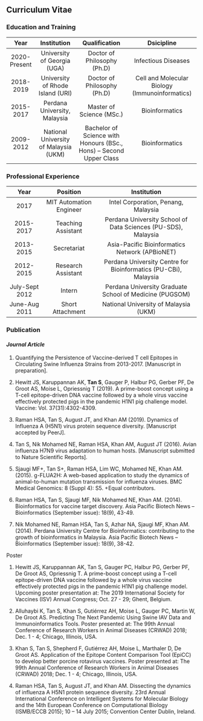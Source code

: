 ## Curriculum Vitae

### Education and Training

Year|Institution|Qualification|Dsicipline
:---:|:---:|:---:|:---:
2020-Present|University of Georgia (UGA)|Doctor of Philosophy (Ph.D)|Infectious Diseases
2018-2019|University of Rhode Island (URI)|Doctor of Philosophy (Ph.D)|Cell and Molecular Biology (Immunoinformatics)
2015-2017|Perdana University, Malaysia|Master of Science (MSc.)|Bioinformatics
2009-2012|National University of Malaysia (UKM)|Bachelor of Science with Honours (BSc., Hons) – Second Upper Class|Bioinformatics

### Professional Experience

Year|Position|Institution
:---:|:---:|:---:
2017|MIT Automation Engineer|Intel Corporation, Penang, Malaysia
2015-2017|Teaching Assistant|Perdana University School of Data Sciences (PU-SDS), Malaysia
2013-2015|Secretariat|Asia-Pacific Bioinformatics Network (APBioNET)
2012-2015|Research Assistant|Perdana University Centre for Bioinformatics (PU-CBi), Malaysia
July-Sept 2012|Intern|Perdana University Graduate School of Medicine (PUGSOM)
June-Aug 2011|Short Attachment|National University of Malaysia (UKM)

### Publication

#### _Journal Article_

1.	Quantifying the Persistence of Vaccine-derived T cell Epitopes in Circulating Swine Influenza Strains from 2013-2017. [Manuscript in preparation].

2.	Hewitt JS, Karuppannan AK, **Tan S**, Gauger P, Halbur PG, Gerber PF, De Groot AS, Moise L, Opriessnig T (2019). A prime-boost concept using a T-cell epitope-driven DNA vaccine followed by a whole virus vaccine effectively protected pigs in the pandemic H1N1 pig challenge model. Vaccine: Vol. 37(31):4302-4309.

3.	Raman HSA, Tan S, August JT, and Khan AM (2019). Dynamics of Influenza A (H5N1) virus protein sequence diversity. [Manuscript accepted by PeerJ].


4.	Tan S, Nik Mohamed NE, Raman HSA, Khan AM, August JT (2016). Avian influenza H7N9 virus adaptation to human hosts. [Manuscript submitted to Nature Scientific Reports].

5.	Sjaugi MF+, Tan S+, Raman HSA, Lim WC, Mohamed NE, Khan AM. (2015).  g-FLUA2H:  A web-based application to study the dynamics of animal-to-human mutation transmission for influenza viruses. BMC Medical Genomics: 8 (Suppl 4): S5. +Equal contributors.

6.	Raman HSA, Tan S, Sjaugi MF, Nik Mohamed NE, Khan AM. (2014). Bioinformatics for vaccine target discovery. Asia Pacific Biotech News – Bioinformatics (September issue): 18(9), 43-49.

7.	Nik Mohamed NE, Raman HSA, Tan S, Azhar NA, Sjaugi MF, Khan AM. (2014). Perdana University Centre for Bioinformatics: contributing to the growth of bioinformatics in Malaysia.  Asia Pacific Biotech News – Bioinformatics (September issue): 18(9), 38-42.

Poster  
1.	Hewitt JS, Karuppannan AK, Tan S, Gauger PC, Halbur PG, Gerber PF, De Groot AS, Opriessnig T. A prime-boost concept using a T-cell epitope-driven DNA vaccine followed by a whole virus vaccine effectively protected pigs in the pandemic H1N1 pig challenge model. Upcoming poster presentation at: The 2019 International Society for Vaccines (ISV) Annual Congress; Oct. 27 - 29; Ghent, Belgium.

2.	Alluhaybi K, Tan S, Khan S, Gutiérrez AH, Moise L, Gauger PC, Martin W, De Groot AS. Predicting The Next Pandemic Using Swine IAV Data and Immunoinformatics Tools. Poster presented at: The 99th Annual Conference of Research Workers in Animal Diseases (CRWAD) 2018; Dec. 1 - 4; Chicago, Illinois, USA.

3.	Khan S, Tan S, Shepherd F, Gutiérrez AH, Moise L, Marthaler D, De Groot AS. Application of the Epitope Content Comparison Tool (EpiCC) to develop better porcine rotavirus vaccines. Poster presented at: The 99th Annual Conference of Research Workers in Animal Diseases (CRWAD) 2018; Dec. 1 - 4; Chicago, Illinois, USA.

4.	Raman HSA, Tan S, August JT, and Khan AM. Dissecting the dynamics of influenza A H5N1 protein sequence diversity. 23rd Annual International Conference on Intelligent Systems for Molecular Biology and the 14th European Conference on Computational Biology (ISMB/ECCB 2015); 10 – 14 July 2015; Convention Center Dublin, Ireland.

